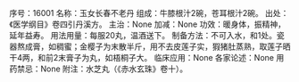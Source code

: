 序号：16001
名称：玉女长春不老丹
组成：牛膝根汁2碗，苍耳根汁2碗。
出处：《医学纲目》卷四引丹溪方。
主治：None
加减：None
功效：暖身体，振精神，延年益寿。
用法用量：每服20丸，温酒送下。
制备方法：不可入水，和1处。瓷器熬成膏，如稠蜜；金樱子为末散半斤，用不去皮莲子实，猳猪肚蒸熟，取莲子晒干4两，和前2末膏子为丸，如梧桐子大。
临床应用：None
各家论述：None
用药禁忌：None
附注：水芝丸（《赤水玄珠》卷十）。
